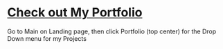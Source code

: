 <a href= "https://shaquillecode.github.io"><h1>Check out My Portfolio</h1></a>
<p>Go to Main on Landing page, then click Portfolio (top center) for the Drop Down menu for my Projects </p>

